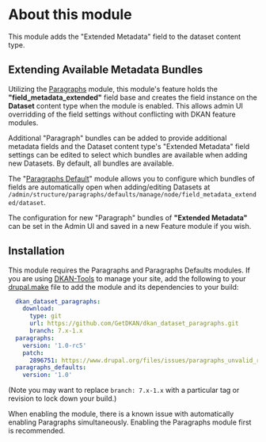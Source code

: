 # About this module

This module adds the "Extended Metadata" field to the dataset content type.

## Extending Available Metadata Bundles

Utilizing the [Paragraphs](https://www.drupal.org/project/paragraphs) module, this module's feature holds the **"field_metadata_extended"** field base and creates the field instance on the **Dataset** content type when the module is enabled. This allows admin UI overridding of the field settings without conflicting with DKAN feature modules.

Additional "Paragraph" bundles can be added to provide additional metadata fields and the Dataset content type's "Extended Metadata" field settings can be edited to select which bundles are available when adding new Datasets. By default, all bundles are available.

The "[Paragraphs Default](http://drupal.org/project/paragraphs_defaults)" module allows you to configure which bundles of fields are automatically open when adding/editing Datasets at `/admin/structure/paragraphs/defaults/manage/node/field_metadata_extended/dataset`.

The configuration for new "Paragraph" bundles of **"Extended Metadata"** can be set in the Admin UI and saved in a new Feature module if you wish.

## Installation

This module requires the Paragraphs and Paragraphs Defaults modules. If you are using [DKAN-Tools](https://github.com/GetDKAN/dkan-tools) to manage your site, add the following to your [drupal.make](https://github.com/getdkan/dkan-tools#the-srcmake-folder) file to add the module and its dependencies to your build:

```yaml
  dkan_dataset_paragraphs:
    download:
      type: git
      url: https://github.com/GetDKAN/dkan_dataset_paragraphs.git
      branch: 7.x-1.x
  paragraphs:
    version: '1.0-rc5'
    patch:
      2896751: https://www.drupal.org/files/issues/paragraphs_unvalid_reference_host_entity.patch
  paragraphs_defaults:
    version: '1.0'
```

(Note you may want to replace `branch: 7.x-1.x` with a particular tag or revision to lock down your build.)

When enabling the module, there is a known issue with automatically enabling Paragraphs simultaneously. Enabling the Paragraphs module first is recommended.
